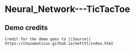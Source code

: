 # Neural_Network---TicTacToe

## Demo credits
    Credit for the demo goes to ||Source||
    https://chazomaticus.github.io/netttt/index.html
